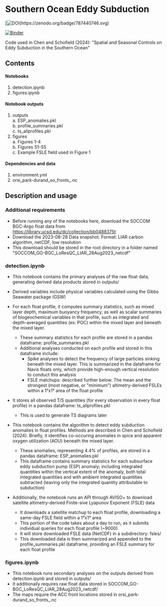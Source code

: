 # Southern Ocean Eddy Subduction
[![DOI(https://zenodo.org/badge/787440746.svg)](https://zenodo.org/doi/10.5281/zenodo.10999661)

[![Binder](https://mybinder.org/badge_logo.svg)](https://mybinder.org/v2/gh/mchen96/southern_ocean_eddy_subduction/main)

Code used in Chen and Schofield (2024): "Spatial and Seasonal Controls on Eddy Subduction in the Southern Ocean"

## Contents
#### Notebooks
1. detection.ipynb
2. figures.ipynb
#### Notebook outputs
1. outputs <br>
  a. ESP\_anomalies.pkl <br>
  b. profile\_summaries.pkl <br>
  c. ts\_allprofiles.pkl <br>
2. figures <br>
  a. Figures 1-4 <br>
  b. Figures S1-S5 <br>
  c. Example FSLE field used in Figure 1 <br>
#### Dependencies and data
1. environment.yml
2. orsi\_park-durand\_so\_fronts\_.nc

## Description and usage
### Additional requirements
- Before running any of the notebooks here, download the SOCCOM BGC-Argo float data from https://library.ucsd.edu/dc/collection/bb0488375t 
- Download the  2023-08-28 Data snapshot. Format: LIAR carbon algorithm, netCDF, low resolution 
- This download should be stored in the root directory in a folder named "SOCCOM_GO-BGC_LoResQC_LIAR_28Aug2023_netcdf" 

### detection.ipynb
- This notebook contains the primary analyses of the raw float data, generating derived data products stored in outputs/

- Derived variables include physical variables calculated using the Gibbs Seawater package (GSW)

- For each float profile, it computes summary statistics, such as mixed layer depth, maximum buoyancy frequency, as well as scalar summaries of biogeochemical variables in that profile, such as integrated and depth-averaged quantities (ex: POC) within the mixed layer and beneath the mixed layer. 
    - These summary statistics for each profile are stored in a pandas dataframe: profile\_summaries.pkl
    - Additional analyses conducted on each profile and stored in this dataframe include:
        - Spike analyses to detect the frequency of large particles sinking beneath the mixed layer. This is summarized in the dataframe for Navis floats only, which provide high-enough vertical resolution to conduct this analysis
        - FSLE matchups: described further below. The mean and the strongest (most negative, or "minimum") altimetry-derived FSLEs within a 1°x1° area of the float profile
        
- It stores all observed T/S quantities (for every observation in every float profile) in a pandas dataframe: ts\_allprofiles.pkl
    - This is used to generate TS diagrams later
    
- This notebook contains the algorithm to detect eddy subduction anomalies in float profiles. Methods are described in Chen and Schofield (2024). Briefly, it identifies co-occuring anomalies in spice and apparent oxygen utilization (AOU) beneath the mixed layer.
    - These anomalies, representing 4.4% of profiles, are stored in a pandas dataframe: ESP\_anomalies.pkl
    - This dataframe contains summary statistics for each subsurface eddy subduction pump (ESP) anomaly; including integrated quantities within the vertical extent of the anomaly, both total integrated quantities and with ambient integrated quantities subtracted (leaving only the integrated quantity attributable to subduction)
    
- Additionally, the notebook runs an API through AVISO+ to download satellite altimetry-derived Finite-sive Lyapunov Exponent (FSLE) data
    - It downloads a satellite matchup to each float profile, downloading a same-day FSLE field within a 1°x1° area
    - This portion of the code takes about a day to run, as it submits individual queries for each float profile (~9000)
    - It will store downloaded FSLE data (NetCDF) in a subdirectory: fsles/
    - This downloaded data is then summarized and appended to the profile\_summaries.pkl dataframe, providing an FSLE summary for each float profile
    
### figures.ipynb
- This notebook runs secondary analyses on the outputs derived from detection.ipynb and stored in outputs/
- It additionally requires raw float data stored in SOCCOM_GO-BGC_LoResQC_LIAR_28Aug2023_netcdf/
- The maps require the ACC front locations stored in orsi\_park-durand\_so\_fronts\_.nc
    
